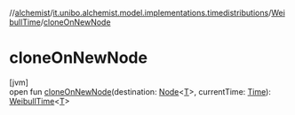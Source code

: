 //[alchemist](../../../index.md)/[it.unibo.alchemist.model.implementations.timedistributions](../index.md)/[WeibullTime](index.md)/[cloneOnNewNode](clone-on-new-node.md)

# cloneOnNewNode

[jvm]\
open fun [cloneOnNewNode](clone-on-new-node.md)(destination: [Node](../../it.unibo.alchemist.model.interfaces/-node/index.md)<[T](../-weibull-distributed-weibull-time/index.md)>, currentTime: [Time](../../it.unibo.alchemist.model.interfaces/-time/index.md)): [WeibullTime](index.md)<[T](../-weibull-distributed-weibull-time/index.md)>
